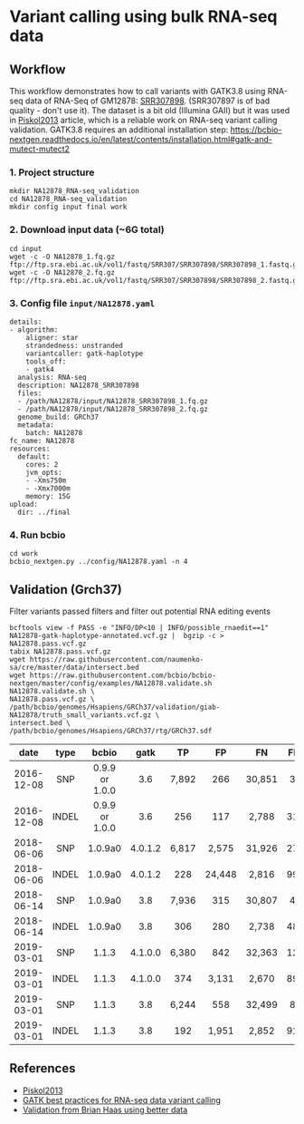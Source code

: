 # Variant calling using bulk RNA-seq data

## Workflow

This workflow demonstrates how to call variants with GATK3.8 using RNA-seq data of RNA-Seq of GM12878:
[SRR307898](https://www.ncbi.nlm.nih.gov/sra/?term=SRR307898). (SRR307897 is of bad quality - don't use it).
The dataset is a bit old (Illumina GAII) but it was used in [Piskol2013](https://www.ncbi.nlm.nih.gov/pubmed/24075185) article,
which is a reliable work on RNA-seq variant calling validation.
GATK3.8 requires an additional installation step:
https://bcbio-nextgen.readthedocs.io/en/latest/contents/installation.html#gatk-and-mutect-mutect2

### 1. Project structure
```
mkdir NA12878_RNA-seq_validation
cd NA12878_RNA-seq_validation
mkdir config input final work
```
### 2. Download input data (~6G total)
```
cd input
wget -c -O NA12878_1.fq.gz ftp://ftp.sra.ebi.ac.uk/vol1/fastq/SRR307/SRR307898/SRR307898_1.fastq.gz
wget -c -O NA12878_2.fq.gz ftp://ftp.sra.ebi.ac.uk/vol1/fastq/SRR307/SRR307898/SRR307898_2.fastq.gz
```

### 3. Config file `input/NA12878.yaml`
```
details:
- algorithm:
    aligner: star
    strandedness: unstranded
    variantcaller: gatk-haplotype
    tools_off:
    - gatk4
  analysis: RNA-seq
  description: NA12878_SRR307898
  files:
  - /path/NA12878/input/NA12878_SRR307898_1.fq.gz
  - /path/NA12878/input/NA12878_SRR307898_2.fq.gz
  genome_build: GRCh37
  metadata:
    batch: NA12878
fc_name: NA12878
resources:
  default:
    cores: 2
    jvm_opts:
    - -Xms750m
    - -Xmx7000m
    memory: 15G
upload:
  dir: ../final
```

### 4. Run bcbio
```
cd work
bcbio_nextgen.py ../config/NA12878.yaml -n 4
```

## Validation (Grch37)
Filter variants passed filters and filter out potential RNA editing events
```
bcftools view -f PASS -e "INFO/DP<10 | INFO/possible_rnaedit==1" NA12878-gatk-haplotype-annotated.vcf.gz |  bgzip -c > NA12878.pass.vcf.gz
tabix NA12878.pass.vcf.gz
wget https://raw.githubusercontent.com/naumenko-sa/cre/master/data/intersect.bed
wget https://raw.githubusercontent.com/bcbio/bcbio-nextgen/master/config/examples/NA12878.validate.sh
NA12878.validate.sh \
NA12878.pass.vcf.gz \
/path/bcbio/genomes/Hsapiens/GRCh37/validation/giab-NA12878/truth_small_variants.vcf.gz \
intersect.bed \
/path/bcbio/genomes/Hsapiens/GRCh37/rtg/GRCh37.sdf
```

**date**|**type**|**bcbio**|**gatk**|**TP**|**FP**|**FN**|**FDR**|**FNR**|**Target**|**Total\_called**
:-----:|:-----:|:-----:|:-----:|:-----:|:-----:|:-----:|:-----:|:-----:|:-----:|:-----:
2016-12-08|SNP|0.9.9 or 1.0.0|3.6|7,892|266|30,851|3%|80%|38,743|8,158
2016-12-08|INDEL|0.9.9 or 1.0.0|3.6|256|117|2,788|31%|92%|3,044|373
2018-06-06|SNP|1.0.9a0|4.0.1.2|6,817|2,575|31,926|27%|82%|38,743|9,392
2018-06-06|INDEL|1.0.9a0|4.0.1.2|228|24,448|2,816|99%|93%|3,044|24,676
2018-06-14|SNP|1.0.9a0|3.8|7,936|315|30,807|4%|80%|38,743|8,251
2018-06-14|INDEL|1.0.9a0|3.8|306|280|2,738|48%|90%|3,044|586
2019-03-01|SNP|1.1.3|4.1.0.0|6,380|842|32,363|12%|84%|38,743|7,222
2019-03-01|INDEL|1.1.3|4.1.0.0|374|3,131|2,670|89%|88%|3,044|3,505
2019-03-01|SNP|1.1.3|3.8|6,244|558|32,499|8%|84%|38,743|6,802
2019-03-01|INDEL|1.1.3|3.8|192|1,951|2,852|91%|94%|3,044|2,143

## References
- [Piskol2013](https://www.ncbi.nlm.nih.gov/pubmed/24075185)
- [GATK best practices for RNA-seq data variant calling](https://gatk.broadinstitute.org/hc/en-us/articles/360035531192-RNAseq-short-variant-discovery-SNPs-Indels-)
- [Validation from Brian Haas using better data](https://github.com/NCIP/ctat-mutations/wiki/Performance-Assessment)
